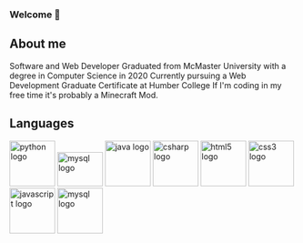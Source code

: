 ### Welcome 👋

## About me
Software and Web Developer
Graduated from McMaster University with a degree in Computer Science in 2020
Currently pursuing a Web Development Graduate Certificate at Humber College
If I'm coding in my free time it's probably a Minecraft Mod.

## Languages
<a href="https://www.python.org"><img src="https://cdn.worldvectorlogo.com/logos/python-5.svg" alt="python logo" height="80" width="80" /></a>
<a href="https://www.php.net"><img src="https://cdn.worldvectorlogo.com/logos/php-1.svg" alt="mysql logo" height="60" width="80" /></a>
<a href="https://www.java.com/en/"><img src="https://cdn.worldvectorlogo.com/logos/java-4.svg" alt="java logo" height="80" width="80" /></a>
<a href="https://learn.microsoft.com/en-us/dotnet/csharp/"><img src="https://cdn.worldvectorlogo.com/logos/c--4.svg" alt="csharp logo" height="80" width="80" /></a>
<a href="https://www.w3schools.com/html/html_intro.asp"><img src="https://cdn.worldvectorlogo.com/logos/html-1.svg" alt="html5 logo" height="80" width="80" /></a>
<a href="https://www.w3schools.com/css/"><img src="https://cdn.worldvectorlogo.com/logos/css-3.svg" alt="css3 logo" height="80" width="80" /></a>
<a href="https://developer.mozilla.org/en-US/docs/Web/JavaScript"><img src="https://cdn.worldvectorlogo.com/logos/logo-javascript.svg" alt="javascript logo" height="80" width="80" /></a>
<a href="https://www.mysql.com"><img src="https://cdn.worldvectorlogo.com/logos/mysql-logo.svg" alt="mysql logo" height="80" width="80" /></a>
